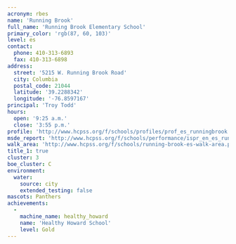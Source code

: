 ```yaml
---
acronym: rbes
name: 'Running Brook'
full_name: 'Running Brook Elementary School'
primary_color: 'rgb(87, 60, 103)'
level: es
contact:
  phone: 410-313-6893
  fax: 410-313-6898
address:
  street: '5215 W. Running Brook Road'
  city: Columbia
  postal_code: 21044
  latitude: '39.2288342'
  longitude: '-76.8597167'
principal: 'Troy Todd'
hours:
  open: '9:25 a.m.'
  close: '3:55 p.m.'
profile: 'http://www.hcpss.org/f/schools/profiles/prof_es_runningbrook.pdf'
msde_report: 'http://www.hcpss.org/f/schools/performance/ispr_en_es_runningbrook.pdf'
walk_area: 'http://www.hcpss.org/f/schools/running-brook-es-walk-area.pdf'
title_1: true
cluster: 3
boe_cluster: C
environment:
  water:
    source: city
    extended_testing: false
mascots: Panthers
achievements:
  -
    machine_name: healthy_howard
    name: 'Healthy Howard School'
    level: Gold
---
```

